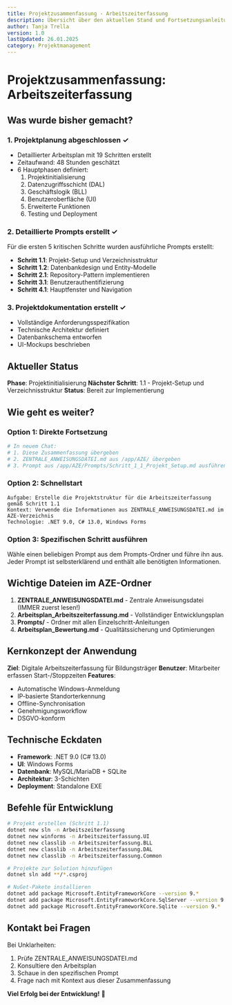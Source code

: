 ```yaml
---
title: Projektzusammenfassung - Arbeitszeiterfassung
description: Übersicht über den aktuellen Stand und Fortsetzungsanleitung für neue Chat-Sessions
author: Tanja Trella
version: 1.0
lastUpdated: 26.01.2025
category: Projektmanagement
---
```


# Projektzusammenfassung: Arbeitszeiterfassung

## Was wurde bisher gemacht?

### 1. Projektplanung abgeschlossen ✓
- Detaillierter Arbeitsplan mit 19 Schritten erstellt
- Zeitaufwand: 48 Stunden geschätzt
- 6 Hauptphasen definiert:
  1. Projektinitialisierung
  2. Datenzugriffsschicht (DAL)
  3. Geschäftslogik (BLL)
  4. Benutzeroberfläche (UI)
  5. Erweiterte Funktionen
  6. Testing und Deployment

### 2. Detaillierte Prompts erstellt ✓
Für die ersten 5 kritischen Schritte wurden ausführliche Prompts erstellt:
- **Schritt 1.1**: Projekt-Setup und Verzeichnisstruktur
- **Schritt 1.2**: Datenbankdesign und Entity-Modelle
- **Schritt 2.1**: Repository-Pattern implementieren
- **Schritt 3.1**: Benutzerauthentifizierung
- **Schritt 4.1**: Hauptfenster und Navigation

### 3. Projektdokumentation erstellt ✓
- Vollständige Anforderungsspezifikation
- Technische Architektur definiert
- Datenbankschema entworfen
- UI-Mockups beschrieben

## Aktueller Status

**Phase**: Projektinitialisierung
**Nächster Schritt**: 1.1 - Projekt-Setup und Verzeichnisstruktur
**Status**: Bereit zur Implementierung

## Wie geht es weiter?

### Option 1: Direkte Fortsetzung
```bash
# In neuem Chat:
# 1. Diese Zusammenfassung übergeben
# 2. ZENTRALE_ANWEISUNGSDATEI.md aus /app/AZE/ übergeben
# 3. Prompt aus /app/AZE/Prompts/Schritt_1_1_Projekt_Setup.md ausführen
```

### Option 2: Schnellstart
```
Aufgabe: Erstelle die Projektstruktur für die Arbeitszeiterfassung gemäß Schritt 1.1
Kontext: Verwende die Informationen aus ZENTRALE_ANWEISUNGSDATEI.md im AZE-Verzeichnis
Technologie: .NET 9.0, C# 13.0, Windows Forms
```

### Option 3: Spezifischen Schritt ausführen
Wähle einen beliebigen Prompt aus dem Prompts-Ordner und führe ihn aus.
Jeder Prompt ist selbsterklärend und enthält alle benötigten Informationen.

## Wichtige Dateien im AZE-Ordner

1. **ZENTRALE_ANWEISUNGSDATEI.md** - Zentrale Anweisungsdatei (IMMER zuerst lesen!)
2. **Arbeitsplan_Arbeitszeiterfassung.md** - Vollständiger Entwicklungsplan
3. **Prompts/** - Ordner mit allen Einzelschritt-Anleitungen
4. **Arbeitsplan_Bewertung.md** - Qualitätssicherung und Optimierungen

## Kernkonzept der Anwendung

**Ziel**: Digitale Arbeitszeiterfassung für Bildungsträger
**Benutzer**: Mitarbeiter erfassen Start-/Stoppzeiten
**Features**: 
- Automatische Windows-Anmeldung
- IP-basierte Standorterkennung
- Offline-Synchronisation
- Genehmigungsworkflow
- DSGVO-konform

## Technische Eckdaten

- **Framework**: .NET 9.0 (C# 13.0)
- **UI**: Windows Forms
- **Datenbank**: MySQL/MariaDB + SQLite
- **Architektur**: 3-Schichten
- **Deployment**: Standalone EXE

## Befehle für Entwicklung

```bash
# Projekt erstellen (Schritt 1.1)
dotnet new sln -n Arbeitszeiterfassung
dotnet new winforms -n Arbeitszeiterfassung.UI
dotnet new classlib -n Arbeitszeiterfassung.BLL
dotnet new classlib -n Arbeitszeiterfassung.DAL
dotnet new classlib -n Arbeitszeiterfassung.Common

# Projekte zur Solution hinzufügen
dotnet sln add **/*.csproj

# NuGet-Pakete installieren
dotnet add package Microsoft.EntityFrameworkCore --version 9.*
dotnet add package Microsoft.EntityFrameworkCore.SqlServer --version 9.*
dotnet add package Microsoft.EntityFrameworkCore.Sqlite --version 9.*
```

## Kontakt bei Fragen

Bei Unklarheiten:
1. Prüfe ZENTRALE_ANWEISUNGSDATEI.md
2. Konsultiere den Arbeitsplan
3. Schaue in den spezifischen Prompt
4. Frage nach mit Kontext aus dieser Zusammenfassung

**Viel Erfolg bei der Entwicklung!** 🚀
